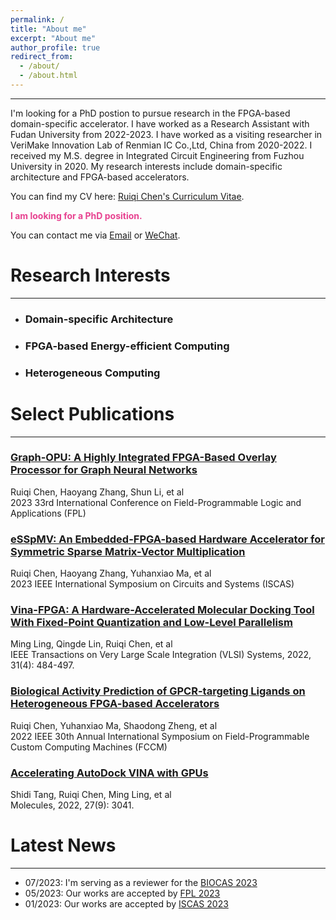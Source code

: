 ```yaml
---
permalink: /
title: "About me"
excerpt: "About me"
author_profile: true
redirect_from: 
  - /about/
  - /about.html
---
```


------

I'm looking for a PhD postion to pursue research in the FPGA-based domain-specific accelerator. I have worked as a Research Assistant with Fudan University from 2022-2023. I have worked as a visiting researcher in VeriMake Innovation Lab of Renmian IC Co.,Ltd, China from 2020-2022. I received my M.S. degree in Integrated Circuit Engineering from Fuzhou University in 2020. My research interests include domain-specific architecture and FPGA-based accelerators.

You can find my CV here: [Ruiqi Chen's Curriculum Vitae](../files/RickyCV.pdf).

<font color="#E74290"><b> I am looking for a PhD position. </b></font>  

You can contact me via [Email](mailto:rickychen@verimake.com) or [WeChat](../images/wechat.png).
   
Research Interests
======
------

- ### Domain-specific Architecture
- ### FPGA-based Energy-efficient Computing 
- ### Heterogeneous Computing



Select Publications
======
------

### [Graph-OPU: A Highly Integrated FPGA-Based Overlay Processor for Graph Neural Networks](https://doi.org/10.1109/FPL60245.2023.00039)
Ruiqi Chen, Haoyang Zhang, Shun Li, et al<br>
2023 33rd International Conference on Field-Programmable Logic and Applications (FPL)

### [eSSpMV: An Embedded-FPGA-based Hardware Accelerator for Symmetric Sparse Matrix-Vector Multiplication](http://dx.doi.org/10.1109/ISCAS46773.2023.10181734)
Ruiqi Chen, Haoyang Zhang, Yuhanxiao Ma, et al<br>
2023 IEEE International Symposium on Circuits and Systems (ISCAS)

### [Vina-FPGA: A Hardware-Accelerated Molecular Docking Tool With Fixed-Point Quantization and Low-Level Parallelism](http://dx.doi.org/10.1109/TVLSI.2022.3217275)
Ming Ling, Qingde Lin, Ruiqi Chen, et al<br>
IEEE Transactions on Very Large Scale Integration (VLSI) Systems, 2022, 31(4): 484-497.

### [Biological Activity Prediction of GPCR-targeting Ligands on Heterogeneous FPGA-based Accelerators](http://dx.doi.org/10.1109/FCCM53951.2022.9786139)
Ruiqi Chen, Yuhanxiao Ma, Shaodong Zheng, et al<br>
2022 IEEE 30th Annual International Symposium on Field-Programmable Custom Computing Machines (FCCM)

### [Accelerating AutoDock VINA with GPUs](http://dx.doi.org/10.3390/molecules27093041) 
Shidi Tang, Ruiqi Chen, Ming Ling, et al<br>
Molecules, 2022, 27(9): 3041.

Latest News 
======
------
- 07/2023: I'm serving as a reviewer for the [BIOCAS 2023](https://2023.ieee-biocas.org/)
- 05/2023: Our works are accepted by [FPL 2023](https://2023.fpl.org/)
- 01/2023: Our works are accepted by [ISCAS 2023](https://iscas2023.org/)

